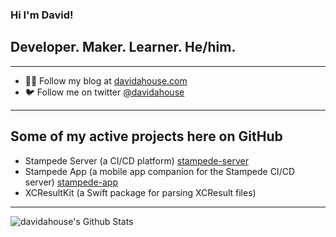 ### Hi I'm David!

## Developer. Maker. Learner. He/him.

---

- 👨‍💻 Follow my blog at [davidahouse.com](https://www.davidahouse.com)
- 🐦 Follow me on twitter [@davidahouse](https://www.twitter.com/davidahouse)

---

## Some of my active projects here on GitHub

- Stampede Server (a CI/CD platform) [stampede-server](https://github.com/davidahouse/stampede-server)
- Stampede App (a mobile app companion for the Stampede CI/CD server) [stampede-app](https://github.com/davidahouse/stampede-app)
- XCResultKit (a Swift package for parsing XCResult files)

---

<img align="left" alt="davidahouse's Github Stats" src="https://github-readme-stats.vercel.app/api?username=davidahouse&show_icons=true&hide_border=true" />
